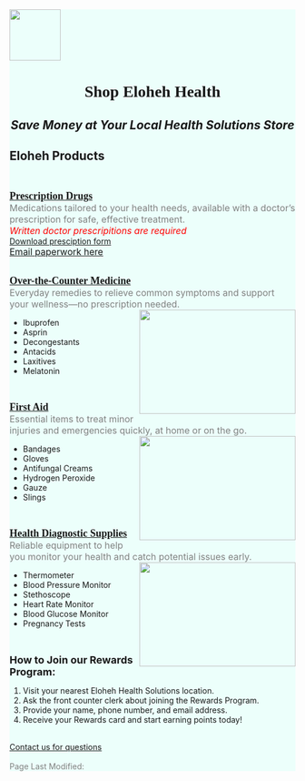 <head>
<div style="background-color: #ecfffb;">
<title>Eloheh Health Solutions — Home</title>
<div style="background-color: #ecfffb;">
<img width="90" height="90" src="https://github.com/user-attachments/assets/d0090502-7a15-4a55-91d6-1db5928cacf3"/>
<h1 align="center"><font face="Georgia">Shop Eloheh Health</font></h1>
<i><h2 align="center">Save Money at Your Local Health Solutions Store</h2></i>
</div>
</head>

<body>
<h2 title="The products listed may not cover every option available.">Eloheh Products</h2><br/>

<!-- Prescription Drug Section -->
<b><u><font size="4" face="Georgia">Prescription Drugs</font></u></b><br/>
  <font color="gray" size="3">Medications tailored to your health needs, available with a doctor’s prescription for safe, effective treatment.</font><br/>
  <font color="red" size="3">*Written doctor prescripitions are required*</font><br/>
  <a href="https://github.com/user-attachments/assets/1d9ec1d8-668c-4eb8-b821-b35cbe682b0a" target="_blank">Download presciption form</a><br/>
  <u><font size="3"><a href="mailto:ElohehPharmacy@gmail.com">Email paperwork here</a></font></u> 
  <br/><br/>

<!-- Over-The-Counter Medicine Section -->
  <b><u><font size="4" face="Georgia">Over-the-Counter Medicine</font></u></b><br/>
  <font color="gray" size="3">Everyday remedies to relieve common symptoms and support your wellness—no prescription needed.</font><br/>
  <img width="275" height="183" src="https://github.com/user-attachments/assets/9692ba0d-ee29-42c6-8777-f0c46d47cdd9" align="right">
<ul font size="3" align="left">
  <li>Ibuprofen</li>
  <li>Asprin</li>
  <li>Decongestants</li>
  <li>Antacids</li>
  <li>Laxitives</li>
  <li>Melatonin</li>
</ul>
  <br/>

<!-- First Aid Section -->
  <font face="Georgia" size="4"><b><u>First Aid</u></b></font><br/>
   <font color="gray" size="3">Essential items to treat minor injuries and emergencies quickly, at home or on the go.</font><br/>
  <img width="275" height="183" src="https://github.com/user-attachments/assets/12a9509a-1373-48ff-81c0-66063277f50e" align="right">
<ul font size="3" align="left">
  <li>Bandages</li>
  <li>Gloves</li>
  <li>Antifungal Creams</li>
  <li>Hydrogen Peroxide</li>
  <li>Gauze</li>
  <li>Slings</li>
</ul>
  <br/>

<!-- Health Diagnostic Supplies Section -->
<font face="Georgia" size="4"><b><u>Health Diagnostic Supplies</u></b></font><br/>
  <font color="gray" size="3">Reliable equipment to help you monitor your health and catch potential issues early.</font><br/>
<img width="275" height="183" src="https://github.com/user-attachments/assets/e9e73172-cc84-4f66-b3f2-a53188b43d8a" align="right">
<ul font size="3" align="left">
  <li>Thermometer</li>
  <li>Blood Pressure Monitor</li>
  <li>Stethoscope</li>
  <li>Heart Rate Monitor</li>
  <li>Blood Glucose Monitor</li>
  <li>Pregnancy Tests</li>
</ul>
  <br/>

 <!-- Numbered List Section -->
<b><font size="4">How to Join our Rewards Program:</font></b>
<ol font size="3" align="left">
  <li>Visit your nearest Eloheh Health Solutions location.</li>
  <li>Ask the front counter clerk about joining the Rewards Program.</li>
  <li>Provide your name, phone number, and email address.</li>
  <li>Receive your Rewards card and start earning points today!</li>
</ol>
  
<br/>
<u><font face="3"><a href="mailto:Eloheh@gmail.com">Contact us for questions</a></font></u>
<br/><br/>
<font color="gray">Page Last Modified: <script>document.write(document.lastModified)</script></font>

